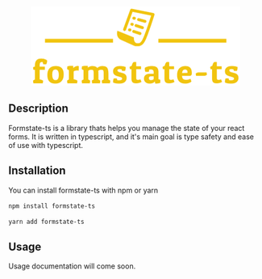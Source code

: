 <p align="center">
  <img src="https://github.com/Herlevsen/formstate-ts/blob/master/logo.png" width="415" height="157" alt="formstate-ts logo" />
</p>

## Description
Formstate-ts is a library thats helps you manage the state of your react forms. It is written in typescript, and it's main goal is type safety and ease of use with typescript.

## Installation
You can install formstate-ts with npm or yarn

```sh
npm install formstate-ts
```
```sh
yarn add formstate-ts
```

## Usage
Usage documentation will come soon.